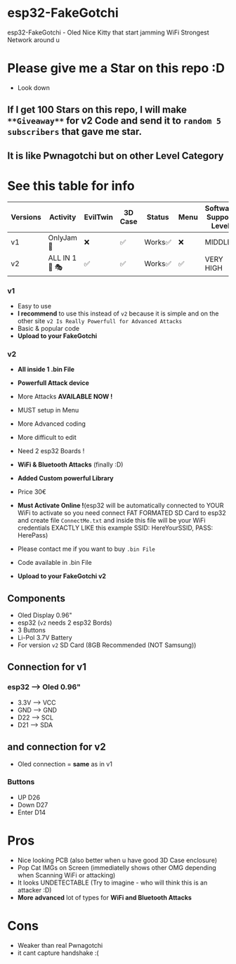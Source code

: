 # esp32-FakeGotchi
esp32-FakeGotchi - Oled Nice Kitty that start jamming WiFi Strongest Network around u

# Please give me a Star on this repo :D
- Look down
## If I get 100 Stars on this repo, I will make ```**Giveaway**``` for v2 Code and send it to ```random 5 subscribers``` that gave me star.

##  It is like Pwnagotchi but on other Level Category

# See this table for info

| Versions  |   Activity       | EvilTwin |3D Case | Status  | Menu   | Software Support Level |
| --------- | ---------------  | -------- | ------ | ------- | -----  | ---------------------- |
| v1        | OnlyJam  🚫      | ❌      | ✅   | Works✅    | ❌ | MIDDLE                   |
| v2        | ALL IN 1 🚫 🎭  | ✅       | ✅    | Works✅   | ✅  | VERY HIGH              |

### v1
- Easy to use
- **I recommend** to use this instead of `v2` because it is simple and on the other site `v2 Is Really Powerfull for Advanced Attacks`
- Basic & popular code
- **Upload to your FakeGotchi**

### v2
- **All inside 1 .bin File**
- **Powerfull Attack device**
- More Attacks **AVAILABLE NOW !**
- MUST setup in Menu
- More Advanced coding
- More difficult to edit
- Need 2 esp32 Boards !
- **WiFi & Bluetooth Attacks** (finally :D)
- **Added Custom powerful Library**
- Price 30€
- **Must Activate Online !**(esp32 will be automatically connected to YOUR WiFi to activate so you need connect FAT FORMATED SD Card to esp32 and create file `ConnectMe.txt` and inside this file will be your WiFi credentials EXACTLY LIKE this example SSID: HereYourSSID, PASS: HerePass)
- Please contact me if you want to buy `.bin File`

- Code available in .bin File
- **Upload to your FakeGotchi v2**

## Components
- Oled Display 0.96"
- esp32 (`v2` needs 2 esp32 Bords)
- 3 Buttons
- Li-Pol 3.7V Battery
- For version `v2` SD Card (8GB Recommended (NOT Samsung))
## Connection for v1

### esp32 --> Oled 0.96"
- 3.3V --> VCC
- GND --> GND
- D22 --> SCL
- D21 --> SDA

## and connection for v2
- Oled connection = **same** as in v1
### Buttons
- UP    D26
- Down  D27
- Enter D14

# Pros
- Nice looking PCB (also better when u have good 3D Case enclosure)
- Pop Cat IMGs on Screen (immediatelly shows other OMG depending when Scanning WiFi or attacking)
- It looks UNDETECTABLE (Try to imagine - who will think this is an attacker :D)
- **More advanced** lot of types for **WiFi and Bluetooth Attacks**
# Cons
- Weaker than real Pwnagotchi
- it cant capture handshake :(
